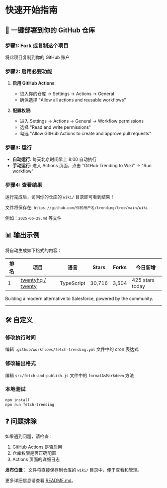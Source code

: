 # 快速开始指南

## 🚀 一键部署到你的 GitHub 仓库

### 步骤1: Fork 或复制这个项目
将此项目复制到你的 GitHub 账户

### 步骤2: 启用必要功能
1. **启用 GitHub Actions**:
   - 进入你的仓库 → Settings → Actions → General
   - 确保选择 "Allow all actions and reusable workflows"

2. **配置权限**:
   - 进入 Settings → Actions → General → Workflow permissions
   - 选择 "Read and write permissions"
   - 勾选 "Allow GitHub Actions to create and approve pull requests"

### 步骤3: 运行
- **自动运行**: 每天北京时间早上 8:00 自动执行
- **手动运行**: 进入 Actions 页面，点击 "GitHub Trending to Wiki" → "Run workflow"

### 步骤4: 查看结果
运行完成后，访问你的仓库的 `wiki/` 目录即可看到结果！

文件将保存在: `https://github.com/你的用户名/trending/tree/main/wiki`

例如：`2025-06-29.md` 等文件

## 📊 输出示例

将自动生成如下格式的内容：

| 排名 | 项目 | 语言 | Stars | Forks | 今日新增 |
|------|------|------|-------|-------|----------|
| 1 | [twentyhq / twenty](https://github.com/twentyhq/twenty) | TypeScript | 30,716 | 3,504 | 425 stars today |

Building a modern alternative to Salesforce, powered by the community.

---

## 🛠️ 自定义

### 修改执行时间
编辑 `.github/workflows/fetch-trending.yml` 文件中的 cron 表达式

### 修改输出格式  
编辑 `src/fetch-and-publish.js` 文件中的 `formatAsMarkdown` 方法

### 本地测试
```bash
npm install
npm run fetch-trending
```

## ❓ 问题排除

如果遇到问题，请检查：
1. GitHub Actions 是否启用
2. 仓库权限是否正确配置
3. Actions 页面的详细日志

**发布位置**：
文件将直接保存到仓库的 `wiki/` 目录中，便于查看和管理。

更多详细信息请查看 [README.md](README.md)。
